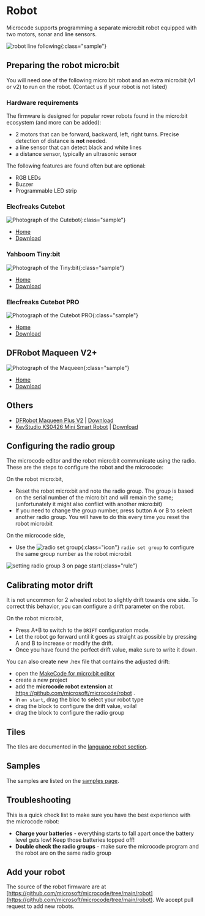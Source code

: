 # Robot

Microcode supports programming a separate micro:bit robot equipped with two motors,
sonar and line sensors.

![robot line following](./images/generated/sample_robot_line_follow.png){:class="sample"}

## Preparing the robot micro:bit

You will need one of the following micro:bit robot and an extra micro:bit (v1 or v2) to run on the robot. (Contact us if your robot is not listed)

### Hardware requirements

The firmware is designed for popular rover robots found in the micro:bit ecosystem
(and more can be added):

-   2 motors that can be forward, backward, left, right turns. Precise detection of distance is **not** needed.
-   a line sensor that can detect black and white lines
-   a distance sensor, typically an ultrasonic sensor

The following features are found often but are optional:

-   RGB LEDs
-   Buzzer
-   Programmable LED strip

### Elecfreaks Cutebot

![Photograph of the Cutebot](./images/cutebot.jpeg){:class="sample"}

-   [Home](https://www.elecfreaks.com/micro-bit-smart-cutebot.html)
-   [Download](https://microsoft.github.io/microcode/assets/microcode-robot-elecfreakscutebot.hex)

### Yahboom Tiny:bit

![Photograph of the Tiny:bit](./images/tinybit.jpeg){:class="sample"}

-   [Home](http://www.yahboom.net/study/Tiny:bit)
-   [Download](https://microsoft.github.io/microcode/assets/microcode-robot-yahboom-tinybit.hex)

### Elecfreaks Cutebot PRO

![Photograph of the Cutebot PRO](./images/cutebotpro.jpeg){:class="sample"}

-   [Home](https://shop.elecfreaks.com/products/elecfreaks-smart-cutebot-pro-v2-programming-robot-car-for-micro-bit)
-   [Download](https://microsoft.github.io/microcode/assets/microcode-robot-elecfreaks-cutebotpro.hex)

## DFRobot Maqueen V2+

![Photograph of the Maqueen](./images/maqueen.jpeg){:class="sample"}

-   [Home](https://wiki.dfrobot.com/micro_Maqueen_for_micro_bit_SKU_ROB0148-EN)
-   [Download](https://microsoft.github.io/microcode/assets/microcode-robot-dfrobot-maqueen.hex)

## Others

-   [DFRobot Maqueen Plus V2](https://www.dfrobot.com/product-2026.html) | [Download](https://microsoft.github.io/microcode/assets/microcode-robot-dfrobot-maqueen-plus-v2.hex)
-   [KeyStudio KS0426 Mini Smart Robot](https://wiki.keyestudio.com/KS0426_Keyestudio_Micro%EF%BC%9Abit_Mini_Smart_Robot_Car_Kit_V2) | [Download](https://microsoft.github.io/microcode/assets/microcode-robot-keystudio-minismartrobot.hex)

## Configuring the radio group

The microcode editor and the robot micro:bit communicate using the radio. These are the steps to configure the robot and the microcode:

On the robot micro:bit,

-   Reset the robot micro:bit and note the radio group. The group is based on the serial number of the micro:bit and will remain the same; (unfortunately it might also conflict with another micro:bit)
-   If you need to change the group number, press button A or B to select another radio group. You will have to do this every time you reset the robot micro:bit

On the microcode side,

-   Use the ![radio set group](./images/generated/icon_A6A.png){:class="icon"} `radio set group` to configure the same group number as the robot micro:bit

![setting radio group 3 on page start](./images/generated/sample_robot_shake_page_1_rule_1.png){:class="rule"}

## Calibrating motor drift

It is not uncommon for 2 wheeled robot to slightly drift towards one side. To correct this behavior, you can configure a drift parameter on the robot.

On the robot micro:bit,

-   Press A+B to switch to the `DRIFT` configuration mode.
-   Let the robot go forward until it goes as straight as possible by pressing A and B to increase or modify the drift.
-   Once you have found the perfect drift value, make sure to write it down.

You can also create new .hex file that contains the adjusted drift:

-   open the [MakeCode for micro:bit editor](https://makecode.microbit.org/)
-   create a new project
-   add the **microcode robot extension** at https://github.com/microsoft/microcode/robot .
-   in `on start`, drag the bloc to select your robot type
-   drag the block to configure the drift value, voila!
-   drag the block to configure the radio group

## Tiles

The tiles are documented
in the [language robot section](./language#robot).

## Samples

The samples are listed on the [samples page](./samples.md#robot).

## Troubleshooting

This is a quick check list to make sure you have the best experience with the microcode robot:

-   **Charge your batteries** - everything starts to fall apart once the battery level gets low! Keep those batteries topped off!
-   **Double check the radio groups** - make sure the microcode program and the robot are on the same radio group

## Add your robot

The source of the robot firmware are at [https://github.com/microsoft/microcode/tree/main/robot](https://github.com/microsoft/microcode/tree/main/robot). We accept pull request to add new robots.
